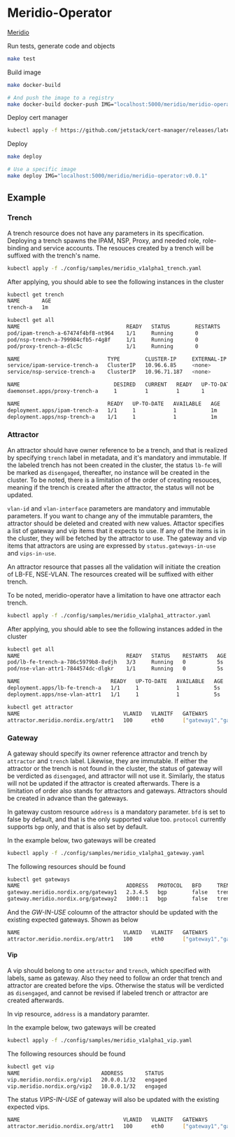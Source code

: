 # Meridio-Operator

[Meridio](https://github.com/Nordix/Meridio)

Run tests, generate code and objects

```bash
make test
```

Build image

```bash
make docker-build

# And push the image to a registry
make docker-build docker-push IMG="localhost:5000/meridio/meridio-operator:v0.0.1"
```

Deploy cert manager

```bash
kubectl apply -f https://github.com/jetstack/cert-manager/releases/latest/download/cert-manager.yaml
```

Deploy

```bash
make deploy

# Use a specific image
make deploy IMG="localhost:5000/meridio/meridio-operator:v0.0.1"
```

## Example

### Trench

A trench resource does not have any parameters in its specification.
Deploying a trench spawns the IPAM, NSP, Proxy, and needed role, role-binding and service accounts. The resouces created by a trench will be suffixed with the trench's name.

```bash
kubectl apply -f ./config/samples/meridio_v1alpha1_trench.yaml
```

After applying, you should able to see the following instances in the cluster

```bash
kubectl get trench
NAME       AGE
trench-a   1m

kubectl get all
NAME                                  READY   STATUS        RESTARTS   AGE
pod/ipam-trench-a-67474f4bf8-nt964    1/1     Running       0          1m
pod/nsp-trench-a-799984cfb5-r4g8f     1/1     Running       0          1m
pod/proxy-trench-a-dlc5c              1/1     Running       0          1m

NAME                            TYPE        CLUSTER-IP     EXTERNAL-IP   PORT(S)    AGE
service/ipam-service-trench-a   ClusterIP   10.96.6.85     <none>        7777/TCP   1m
service/nsp-service-trench-a    ClusterIP   10.96.71.187   <none>        7778/TCP   1m

NAME                              DESIRED   CURRENT   READY   UP-TO-DATE   AVAILABLE   NODE SELECTOR   AGE
daemonset.apps/proxy-trench-a     1         1         1       1            1           <none>          1m

NAME                            READY   UP-TO-DATE   AVAILABLE   AGE
deployment.apps/ipam-trench-a   1/1     1            1           1m
deployment.apps/nsp-trench-a    1/1     1            1           1m
```

### Attractor

An attractor should have owner reference to be a trench, and that is realized by specifying `trench` label in metadata, and it's mandatory and immutable. If the labeled trench has not been created in the cluster, the status `lb-fe` will be marked as `disengaged`, thereafter, no instance will be created in the cluster. To be noted, there is a limitation of the order of creating resouces, meaning if the trench is created after the attractor, the status will not be updated.

`vlan-id` and `vlan-interface` parameters are mandatory and immutable parameters.
If you want to change any of the immutable paramters, the attractor should be deleted and created with new values.
Attactor specifies a list of gateway and vip items that it expects to use. If any of the items is in the cluster, they will be fetched by the attractor to use. The gateway and vip items that attractors are using are expressed by `status.gateways-in-use` and `vips-in-use`.

An attractor resource that passes all the validation will initiate the creation of LB-FE, NSE-VLAN. The resources created will be suffixed with either trench.

To be noted, meridio-operator have a limitation to have one attractor each trench.

```bash
kubectl apply -f ./config/samples/meridio_v1alpha1_attractor.yaml
```

After applying, you should able to see the following instances added in the cluster

```bash
kubectl get all
NAME                                  READY   STATUS    RESTARTS   AGE
pod/lb-fe-trench-a-786c5979b8-8vdjh   3/3     Running   0          5s
pod/nse-vlan-attr1-7844574dc-dlgkr    1/1     Running   0          5s

NAME                             READY   UP-TO-DATE   AVAILABLE   AGE
deployment.apps/lb-fe-trench-a   1/1     1            1           5s
deployment.apps/nse-vlan-attr1   1/1     1            1           5s

kubectl get attractor
NAME                                 VLANID   VLANITF   GATEWAYS                  GW-IN-USE   VIPS              VIPS-IN-USE   TRENCH     LB-FE
attractor.meridio.nordix.org/attr1   100      eth0      ["gateway1","gateway3"]               ["vip1","vip2"]                 trench-a   engaged

```

### Gateway

A gateway should specify its owner reference attractor and trench by `attractor` and `trench` label. Likewise, they are immutable. If either the attractor or the trench is not found in the cluster, the status of gateway will be verdicted as `disengaged`, and attractor will not use it. Similarly, the status will not be updated if the attractor is created afterwards. There is a limitation of order also stands for attractors and gateways. Attractors should be created in advance than the gateways.

In gateway custom resource `address` is a mandatory parameter.
`bfd` is set to false by default, and that is the only supported value too.
`protocol` currently supports `bgp` only, and that is also set by default.

In the example below, two gateways will be created

```bash
kubectl apply -f ./config/samples/meridio_v1alpha1_gateway.yaml
```

The following resources should be found

```bash
kubectl get gateways
NAME                                  ADDRESS   PROTOCOL   BFD     TRENCH     ATTRACTOR   STATUS    MESSAGE
gateway.meridio.nordix.org/gateway1   2.3.4.5   bgp        false   trench-a   attr1       engaged
gateway.meridio.nordix.org/gateway2   1000::1   bgp        false   trench-a   attr1       engaged
```

And the *GW-IN-USE* coloumn of the attractor should be updated with the existing expected gateways. Shown as below

```bash
NAME                                 VLANID   VLANITF   GATEWAYS                  GW-IN-USE                 VIPS              VIPS-IN-USE   TRENCH     LB-FE
attractor.meridio.nordix.org/attr1   100      eth0      ["gateway1","gateway2"]   ["gateway1","gateway2"]   ["vip1","vip2"]                 trench-a   engaged
```

#### Vip

A vip should belong to one `attractor` and `trench`, which specified with labels, same as gateway. Also they need to follow an order that trench and attractor are created before the vips. Otherwise the status will be verdicted as `disengaged`, and cannot be revised if labeled trench or attractor are created afterwards.

In vip resource, `address` is a mandatory paramter.

In the example below, two gateways will be created

```bash
kubectl apply -f ./config/samples/meridio_v1alpha1_vip.yaml
```

The following resources should be found

```bash
kubectl get vip
NAME                          ADDRESS       STATUS
vip.meridio.nordix.org/vip1   20.0.0.1/32   engaged
vip.meridio.nordix.org/vip2   10.0.0.1/32   engaged
```

The status *VIPS-IN-USE* of gateway will also be updated with the existing expected vips.

```bash
NAME                                 VLANID   VLANITF   GATEWAYS                  GW-IN-USE                 VIPS              VIPS-IN-USE       TRENCH     LB-FE
attractor.meridio.nordix.org/attr1   100      eth0      ["gateway1","gateway2"]   ["gateway1","gateway2"]   ["vip1","vip2"]   ["vip1","vip2"]   trench-a   engaged
```
